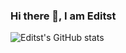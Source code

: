 ### Hi there 👋, I am Editst

![Editst's GitHub stats](https://github-readme-stats-mrdulin.vercel.app/api?username=Editst&show_icons=true&hide_border=true&icon_color=586069&title_color=60696f)

